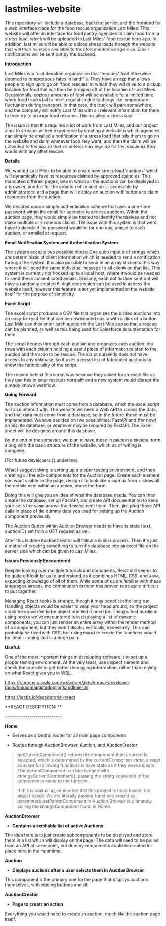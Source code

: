 # lastmiles-website

This repository will include a database, backend server, and the  frontend for a web interface made for the food rescue organization Last  Miles. This website will offer an interface for food pantry agencies to claim  food from a stress load, which will be uploaded to Last Miles' food  rescue hero app. In addition, last miles will be able to upload stress loads through the  website that will then be made available to the aforementioned agencies. Email notifications will be sent out by the backend.

**Introduction**

Last Miles is a food donation organization that 'rescues' food otherwise
doomed to tempestuous fates in landfills. They have an app that allows
people to sign up to go on 'food rescues' in which they will drive to a
pickup location for food that will then be dropped off at the location
of Last Miles. Occasionally, copious amounts of food will be available
for a limited time when food trucks fail to meet regulation due to
things like temperature fluctuation during transport. In that case, the
truck will park somewhere, and the company will notify Last Miles with
all relevant information for them to then try to arrange food rescues.
This is called a stress load.

The issue is that this requires a lot of work from Last Miles, and our
project aims to streamline their experience by creating a website in
which agencies can simply be emailed a notification of a stress load
that tells them to go on the website and claim whatever food they want,
and then the claim will be uploaded to the app so that volunteers may
sign up for the rescue as they would with any other rescue.

**Details**

We wanted Last Miles to be able to create new stress load 'auctions'
which will dynamically have its resources claimed by approved agencies.
This mandated different pages, one in which all the auctions can be
displayed in a browser, another for the creation of an auction --
accessible by administrators, and a page that will display an auction
with buttons to claim resources from the auction.

We decided upon a simple authentication scheme that uses a one-time
password within the email for agencies to access auctions. Within the
auction page, they would simply be trusted to identify themselves and
not make multiple or erroneous claims. The issue with this system is
that we'd have to decide if the password would be for one day, unique to
each auction, or emailed at request.

**Email Notification System and Authentication System**

The system accepts two possible inputs: One such input is of strings
which are deterministic of client information which is needed to send a
notification through the system. It is also possible to send in an array
of clients this way where it will send the same individual message to
all clients on that list. This system is currently not hooked up to a
local host, where it would be needed to send these authenticated emails.
Similarly, each notification sent out will have a randomly created
6-digit code which can be used to access the website itself, however
this feature is not yet implemented on the website itself for the
purpose of simplicity.

**Excel Script**

The excel script produces a CSV file that organizes the bidded auctions
into an easy-to-read file that can be downloaded easily with a click of
a button. Last Mile can then enter each auction in the Last Mile app so
that a rescue can be planned, as well as this being used for Salesforce
documentation for them.

The script iterates through each auction and organizes each auction into
rows with each column holding a useful piece of information related to
the auction and the soon to be rescue. The script currently does not
have access to any database, so it uses a preset list of fabricated
auctions to show the functionality of the script.

The reason behind this script was because they asked for an excel file
as they use this to enter rescues normally and a new system would
disrupt the already known workflow.

**Going Forward**

The auction information must come from a database, which the excel
script will also interact with. The website will need a Web API to
access the data, and that data must come from a database, so in the
future, those must be implemented. We have decided on two possibilities:
FastAPI and (for now) an SQLite database, or whatever may be required by
FastAPI. The Excel sheet will be designed around this database.

By the end of the semester, we plan to have these in place in a skeletal
form along with the basic structure of the website, which as of writing
is complete.

[For future developers:]{.underline}

What I suggest doing is setting up a proper testing environment, and
then creating all the sub-components for the Auction page. Create each
element you want visible on the page, design it to look like a sign up
form + show all the details held within an auction, above the form.

Doing this will give you an idea of what the database needs. You can
then create the database, set up FastAPI, and create API documentation
to keep your calls the same across the development team. Then, just plug
those API calls in place of the dummy data you used for setting up the
Auction component previously.

The Auction Button within Auction Browser needs to have its state (text,
auctionID) set from a GET request as well.

After this is done AuctionCreator will follow a similar process. Then
it's just a matter of creating something to turn the database into an
excel file on the server side which can be given to Last Miles.

**Issues Previously Encountered**

Despite looking over multiple tutorials and documents, React still seems
to be quite difficult for us to understand, as it combines HTML, CSS,
and Java, expecting knowledge of all of them. While some of us are
familiar with these languages already, the combination of them has
proven to be quite difficult to put together.

Managing React hooks is strange, though it may benefit in the long run.
Handling objects would be easier to wrap your head around, so the
project could be converted to be object oriented if need be. The
greatest hurdle in using hooks we've encountered is in displaying a list
of dynamic components; you can just render an entire array within the
render method of a component, but they won't display vertically,
necessarily. This can probably be fixed with CSS, but using map() to
create the functions would be ideal -- doing that is a huge pain.

**Useful:**

One of the most important things in developing software is to set up a
proper testing environment. At the very least, use inspect element and
check the console to get better debugging information, rather than
relying on what React gives you in WSL.

<https://chrome.google.com/webstore/detail/react-developer-tools/fmkadmapgofadopljbjfkapdkoienihi>

https://jestjs.io/docs/tutorial-react

**REACT DESCRIPTION: **

**\-\-\-\-\-\-\-\-\-\-\-\-\-\-\-\-\-\-\-\-\-\-\-\-\-\-\--**

**Home**

-   Serves as a central router for all main page components

-   Routes through AuctionBrowser, Auction, and AuctionCreator

> getCurrentComponent() returns the component that is currently
> selected, which is determined by the currentComponent *state*, a react
> concept for allowing functions to have state as if they were objects.
> The currentComponent can be changed with changeCurrentComponent(),
> passing the string equivalent of the component's name to the function.
>
> If this is confusing, remember that this project is hook-based, not
> object based. We are literally passing functions around as parameters.
> setParentComponent in Auction Browser is ultimately calling the
> changeComponent found in Home.

**AuctionBrowser**

-   **Contains a scrollable list of active Auctions**

The idea here is to just create subcomponents to be displayed and store
them in a list which will display on the page. The data will need to be
pulled from an API at some point, but dummy components could be created
in-place here in the meantime.

**Auction**

-   **Displays auctions after a user selects them in Auction Browser**

This component is the primary one for the page that displays auctions
themselves, with bidding buttons and all.

**AuctionCreator**

-   **Page to create an action**

Everything you would need to create an auction, much like the auction
page itself.

